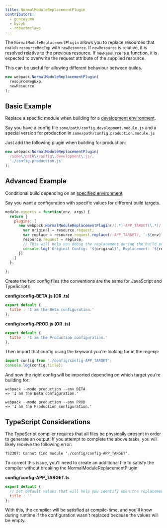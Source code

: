 ```yaml
---
title: NormalModuleReplacementPlugin
contributors:
  - gonzoyumo
  - byzyk
  - robertmclaws
---
```


The `NormalModuleReplacementPlugin` allows you to replace resources that match `resourceRegExp` with `newResource`. If `newResource` is relative, it is resolved relative to the previous resource. If `newResource` is a function, it is expected to overwrite the request attribute of the supplied resource.

This can be useful for allowing different behaviour between builds.

``` js
new webpack.NormalModuleReplacementPlugin(
  resourceRegExp,
  newResource
);
```


## Basic Example

Replace a specific module when building for a [development environment](/guides/production).

Say you have a config file `some/path/config.development.module.js` and a special version for production in `some/path/config.production.module.js`

Just add the following plugin when building for production:

``` javascript
new webpack.NormalModuleReplacementPlugin(
  /some\/path\/config\.development\.js/,
  './config.production.js'
);
```


## Advanced Example

Conditional build depending on an [specified environment](/configuration/configuration-types).

Say you want a configuration with specific values for different build targets.

``` javascript
module.exports = function(env, args) {
  return {
    plugins: [
      new webpack.NormalModuleReplacementPlugin(/(.*)-APP_TARGET(\.*)/, function(resource) {
        var original = resource.request;
        var replace = resource.request.replace(/-APP_TARGET/, `-${env}`);
        resource.request = replace;
        // This will help you debug the replacement during the build process.
        console.log(`Original Config: '${original}', Replacement: '${replace}'`);
      })
    ]
  };

};
```

Create the two config files (the conventions are the same for JavaScript and TypeScript):

__config/config-BETA.js (OR .ts)__ 

``` javascript
export default {
  title : 'I am the Beta configuration.'
};
```

__config/config-PROD.js (OR .ts)__

``` javascript
export default {
  title : 'I am the Production configuration.'
};
```

Then import that config using the keyword you're looking for in the regexp:

``` javascript
import config from './config/config-APP_TARGET';
console.log(config.title);
```

And now the right config will be imported depending on which target you're building for:

``` shell
webpack --mode production --env BETA
=> 'I am the Beta configuration.'

webpack --mode production --env PROD
=> 'I am the Production configuration.'
```


## TypeScript Considerations

The TypeScript compiler requires that all files be physically-present in order to generate an output. If you attempt to
complete the above tasks, you will likely receive the following error:

``` shell
TS2307: Cannot find module './config/config-APP_TARGET'.
```

To correct this issue, you'll need to create an additional file to satisfy the compiler without breaking the
NormalModuleReplacementPlugin:

__config/config-APP_TARGET.ts__

``` javascript
export default {
  // Set default values that will help you identify when the replacement process doesn't work.
  title : ''
};
```

With this, the compiler will be satisfied at compile-time, and you'll know during runtime if the configuration wasn't 
replaced because the values will be empty.
